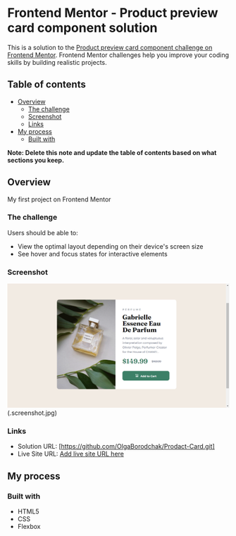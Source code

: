 # Frontend Mentor - Product preview card component solution

This is a solution to the [Product preview card component challenge on Frontend Mentor](https://www.frontendmentor.io/challenges/product-preview-card-component-GO7UmttRfa). Frontend Mentor challenges help you improve your coding skills by building realistic projects. 

## Table of contents

- [Overview](#overview)
  - [The challenge](#the-challenge)
  - [Screenshot](#screenshot)
  - [Links](#links)
- [My process](#my-process)
  - [Built with](#built-with)

**Note: Delete this note and update the table of contents based on what sections you keep.**

## Overview
  My first project on Frontend Mentor

### The challenge

Users should be able to:

- View the optimal layout depending on their device's screen size
- See hover and focus states for interactive elements

### Screenshot

![Screenshot](https://github.com/OlgaBorodchak/Prodact-Card/blob/main/screenshot.jpg)(.screenshot.jpg)

### Links

- Solution URL: [https://github.com/OlgaBorodchak/Prodact-Card.git]
- Live Site URL: [Add live site URL here](https://olgaborodchak.github.io/Product-preview-card-component/)

## My process

### Built with

- HTML5
- CSS 
- Flexbox


